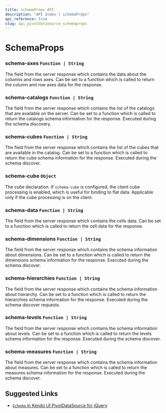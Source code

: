 ```yaml
---
title: schemaProps API
description: "API Index | schemaProps"
api_reference: true
slug: api_pivotdatasource_schemaprops
---
```


# SchemaProps

### schema-axes `Function | String`

The field from the server response which contains the data about the columns and rows axes. Can be set to a function which is called to return the column and row axes data for the response.

### schema-catalogs `Function | String`

The field from the server response which contains the list of the catalogs that are available on the server. Can be set to a function which is called to return the catalogs schema information for the response. Executed during the schema discovery.

### schema-cubes `Function | String`

The field from the server response which contains the list of the cubes that are available in the catalog. Can be set to a function which is called to return the cube schema information for the response. Executed during the schema discover.

### schema-cube `Object`

The cube declaration. If `schema-cube` is configured, the client cube processing is enabled, which is useful for binding to flat data. Applicable only if the cube processing is on the client.

### schema-data `Function | String`

The field from the server response which contains the cells data. Can be set to a function which is called to return the cell data for the response.

### schema-dimensions `Function | String`

The field from the server response which contains the schema information about dimensions. Can be set to a function which is called to return the dimensions schema information for the response. Executed during the schema discover.

### schema-hierarchies `Function | String`

The field from the server response which contains the schema information about hierarchy. Can be set to a function which is called to return the hierarchies schema information for the response. Executed during the schema discover requests.

### schema-levels `Function | String`

The field from the server response which contains the schema information about levels. Can be set to a function which is called to return the levels schema information for the response. Executed during the schema discover.

### schema-measures `Function | String`

The field from the server response which contains the schema information about measures. Can be set to a function which is called to return the measures schema information for the response. Executed during the schema discover.

## Suggested Links

* [`Schema` in Kendo UI PivotDataSource for jQuery](https://docs.telerik.com/kendo-ui/api/javascript/data/pivotdatasource/configuration/schema)
